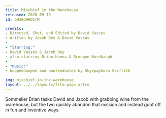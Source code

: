 ```yaml
---
title: Mischief in the Warehouse
released: 2020-09-19
id: oHJBd9HQIrM

credits:
- Directed, Shot, and Edited by David Vassos
- Written by Jacob Dey & David Vassos
-
- "Starring:"
- David Vassos & Jacob Dey
- also starring Brian Hanna & Bronwyn Wardhaugh
-
- "Music:"
- boopeedoopee and booleedoolee by Skyepaphora Griffith

img: mischief-in-the-warehouse
layout: ../../layouts/film-page.astro
---
```


Sommelier Brian tasks David and Jacob with grabbing wine from the warehouse, but
the two quickly abandon that mission and instead goof off in fun and inventive ways.
